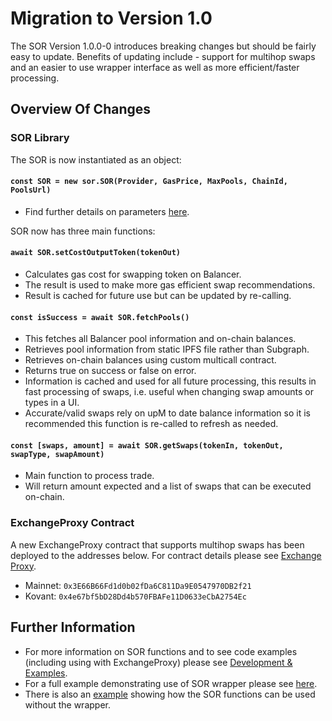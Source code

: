 # Migration to Version 1.0

The SOR Version 1.0.0-0 introduces breaking changes but should be fairly easy to update. Benefits of updating include - support for multihop swaps and an easier to use wrapper interface as well as more efficient/faster processing.

## Overview Of Changes

### SOR Library

The SOR is now instantiated as an object:

#### `const SOR = new sor.SOR(Provider, GasPrice, MaxPools, ChainId, PoolsUrl)`

* Find further details on parameters [here](development.md#sor-object).

SOR now has three main functions:

#### `await SOR.setCostOutputToken(tokenOut)`

* Calculates gas cost for swapping token on Balancer. 
* The result is used to make more gas efficient swap recommendations.
* Result is cached for future use but can be updated by re-calling.

#### `const isSuccess = await SOR.fetchPools()`

* This fetches all Balancer pool information and on-chain balances.
* Retrieves pool information from static IPFS file rather than Subgraph.
* Retrieves on-chain balances using custom multicall contract.
* Returns true on success or false on error.
* Information is cached and used for all future processing, this results in fast processing of swaps, i.e. useful when changing swap amounts or types in a UI.
* Accurate/valid swaps rely on upM to date balance information so it is recommended this function is re-called to refresh as needed.

#### `const [swaps, amount] = await SOR.getSwaps(tokenIn, tokenOut, swapType, swapAmount)`

* Main function to process trade. 
* Will return amount expected and a list of swaps that can be executed on-chain.

### ExchangeProxy Contract

A new ExchangeProxy contract that supports multihop swaps has been deployed to the addresses below. For contract details please see [Exchange Proxy](../smart-contracts/exchange-proxy.md).

* Mainnet: `0x3E66B66Fd1d0b02fDa6C811Da9E0547970DB2f21`
* Kovant: `0x4e67bf5bD28Dd4b570FBAFe11D0633eCbA2754Ec`

## Further Information

* For more information on SOR functions and to see code examples \(including using with ExchangeProxy\) please see [Development & Examples](development.md). 
* For a full example demonstrating use of SOR wrapper please see [here](https://github.com/balancer-labs/balancer-sor/blob/master/test/testScripts/example-simpleSwap.ts).
* There is also an [example](https://github.com/balancer-labs/balancer-sor/blob/master/test/testScripts/example-swapExactIn.ts) showing how the SOR functions can be used without the wrapper.

